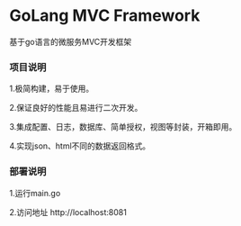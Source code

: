 GoLang MVC Framework
========

基于go语言的微服务MVC开发框架

### 项目说明

1.极简构建，易于使用。

2.保证良好的性能且易进行二次开发。

3.集成配置、日志，数据库、简单授权，视图等封装，开箱即用。

4.实现json、html不同的数据返回格式。

### 部署说明

1.运行main.go

2.访问地址 http://localhost:8081

